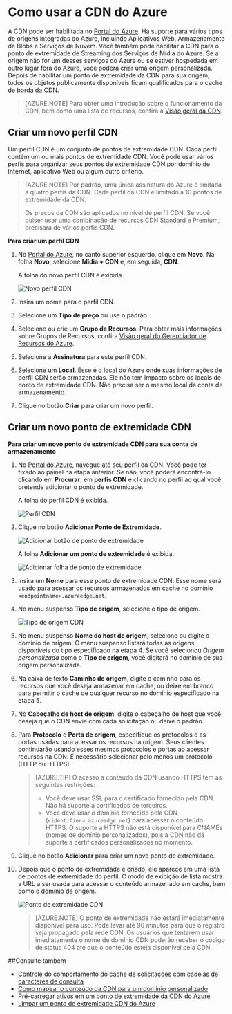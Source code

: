 <properties
	 pageTitle="Como usar a CDN do Azure"
	 description="Este tópico mostra como habilitar a CDN (Rede de Distribuição de Conteúdo) para o Azure. O tutorial o orienta ao longo da criação de um novo perfil da CDN e do ponto de extremidade."
	 services="cdn"
	 documentationCenter=""
	 authors="camsoper"
	 manager="erikre"
	 editor=""/>
<tags
	 ms.service="cdn"
	 ms.workload="media"
	 ms.tgt_pltfrm="na"
	 ms.devlang="na"
	 ms.topic="get-started-article"
	 ms.date="04/15/2016" 
	 ms.author="casoper"/>

# Como usar a CDN do Azure  

A CDN pode ser habilitada no [Portal do Azure](https://portal.azure.com). Há suporte para vários tipos de origens integradas do Azure, incluindo Aplicativos Web, Armazenamento de Blobs e Serviços de Nuvem. Você também pode habilitar a CDN para o ponto de extremidade de Streaming dos Serviços de Mídia do Azure. Se a origem não for um desses serviços do Azure ou se estiver hospedada em outro lugar fora do Azure, você poderá criar uma origem personalizada. Depois de habilitar um ponto de extremidade da CDN para sua origem, todos os objetos publicamente disponíveis ficam qualificados para o cache de borda da CDN.

>[AZURE.NOTE] Para obter uma introdução sobre o funcionamento da CDN, bem como uma lista de recursos, confira a [Visão geral da CDN](./cdn-overview.md).

## Criar um novo perfil CDN

Um perfil CDN é um conjunto de pontos de extremidade CDN. Cada perfil contém um ou mais pontos de extremidade CDN. Você pode usar vários perfis para organizar seus pontos de extremidade CDN por domínio de Internet, aplicativo Web ou algum outro critério.

> [AZURE.NOTE] Por padrão, uma única assinatura do Azure é limitada a quatro perfis da CDN. Cada perfil da CDN é limitado a 10 pontos de extremidade da CDN.
>
> Os preços da CDN são aplicados no nível de perfil CDN. Se você quiser usar uma combinação de recursos CDN Standard e Premium, precisará de vários perfis CDN.


**Para criar um perfil CDN**

1. No [Portal do Azure](https://portal.azure.com), no canto superior esquerdo, clique em **Novo**. Na folha **Novo**, selecione **Mídia + CDN** e, em seguida, **CDN**.

    A folha do novo perfil CDN é exibida.

    ![Novo perfil CDN][new-cdn-profile]

2. Insira um nome para o perfil CDN.

3. Selecione um **Tipo de preço** ou use o padrão.

4. Selecione ou crie um **Grupo de Recursos**. Para obter mais informações sobre Grupos de Recursos, confira [Visão geral do Gerenciador de Recursos do Azure](resource-group-overview/#resource-groups).

5. Selecione a **Assinatura** para este perfil CDN.

6. Selecione um **Local**. Esse é o local do Azure onde suas informações de perfil CDN serão armazenadas. Ele não tem impacto sobre os locais de ponto de extremidade CDN. Não precisa ser o mesmo local da conta de armazenamento.

7. Clique no botão **Criar** para criar um novo perfil.

## Criar um novo ponto de extremidade CDN

**Para criar um novo ponto de extremidade CDN para sua conta de armazenamento**

1. No [Portal do Azure](https://portal.azure.com), navegue até seu perfil da CDN. Você pode ter fixado ao painel na etapa anterior. Se não, você poderá encontrá-lo clicando em **Procurar**, em **perfis CDN** e clicando no perfil ao qual você pretende adicionar o ponto de extremidade.

    A folha do perfil CDN é exibida.

    ![Perfil CDN][cdn-profile-settings]

2. Clique no botão **Adicionar Ponto de Extremidade**.

    ![Adicionar botão de ponto de extremidade][cdn-new-endpoint-button]

    A folha **Adicionar um ponto de extremidade** é exibida.

    ![Adicionar folha de ponto de extremidade][cdn-add-endpoint]

3. Insira um **Nome** para esse ponto de extremidade CDN. Esse nome será usado para acessar os recursos armazenados em cache no domínio `<endpointname>.azureedge.net`.

4. No menu suspenso **Tipo de origem**, selecione o tipo de origem.

	![Tipo de origem CDN](./media/cdn-create-new-endpoint/cdn-origin-type.png)

5. No menu suspenso **Nome do host de origem**, selecione ou digite o domínio de origem. O menu suspenso listará todas as origens disponíveis do tipo especificado na etapa 4. Se você selecionou *Origem personalizada* como o **Tipo de origem**, você digitará no domínio de sua origem personalizada.

6. Na caixa de texto **Caminho de origem**, digite o caminho para os recursos que você deseja armazenar em cache, ou deixe em branco para permitir o cache de qualquer recurso no domínio especificado na etapa 5.

7. No **Cabeçalho de host de origem**, digite o cabeçalho de host que você deseja que o CDN envie com cada solicitação ou deixe o padrão.

8. Para **Protocolo** e **Porta de origem**, especifique os protocolos e as portas usadas para acessar os recursos na origem. Seus clientes continuarão usando esses mesmos protocolos e portas ao acessar recursos na CDN. É necessário selecionar pelo menos um protocolo (HTTP ou HTTPS).
	
	> [AZURE.TIP] O acesso a conteúdo da CDN usando HTTPS tem as seguintes restrições:
	> 
	> - Você deve usar SSL para o certificado fornecido pela CDN. Não há suporte a certificados de terceiros.
	> - Você deve usar o domínio fornecido pela CDN (`<identifier>.azureedge.net`) para acessar o conteúdo HTTPS. O suporte a HTTPS não está disponível para CNAMEs (nomes de domínio personalizados), pois a CDN não dá suporte a certificados personalizados no momento.

9. Clique no botão **Adicionar** para criar um novo ponto de extremidade.

10. Depois que o ponto de extremidade é criado, ele aparece em uma lista de pontos de extremidade do perfil. O modo de exibição de lista mostra a URL a ser usada para acessar o conteúdo armazenado em cache, bem como o domínio de origem.

    ![Ponto de extremidade CDN][cdn-endpoint-success]

    > [AZURE.NOTE] O ponto de extremidade não estará imediatamente disponível para uso. Pode levar até 90 minutos para que o registro seja propagado pela rede CDN. Os usuários que tentarem usar imediatamente o nome de domínio CDN poderão receber o código de status 404 até que o conteúdo esteja disponível pela CDN.

##Consulte também
- [Controle do comportamento do cache de solicitações com cadeias de caracteres de consulta](cdn-query-string.md)
- [Como mapear o conteúdo da CDN para um domínio personalizado](cdn-map-content-to-custom-domain.md)
- [Pré-carregar ativos em um ponto de extremidade da CDN do Azure](cdn-preload-endpoint.md)
- [Limpar um ponto de extremidade CDN do Azure](cdn-purge-endpoint.md)

[new-cdn-profile]: ./media/cdn-create-new-endpoint/cdn-new-profile.png
[cdn-profile-settings]: ./media/cdn-create-new-endpoint/cdn-profile-settings.png
[cdn-new-endpoint-button]: ./media/cdn-create-new-endpoint/cdn-new-endpoint-button.png
[cdn-add-endpoint]: ./media/cdn-create-new-endpoint/cdn-add-endpoint.png
[cdn-endpoint-success]: ./media/cdn-create-new-endpoint/cdn-endpoint-success.png

<!---HONumber=AcomDC_0420_2016-->